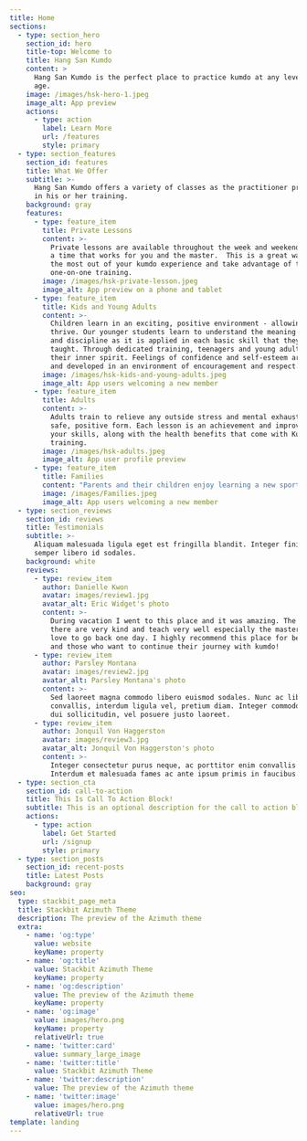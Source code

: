 ```yaml
---
title: Home
sections:
  - type: section_hero
    section_id: hero
    title-top: Welcome to
    title: Hang San Kumdo
    content: >
      Hang San Kumdo is the perfect place to practice kumdo at any level and
      age.
    image: /images/hsk-hero-1.jpeg
    image_alt: App preview
    actions:
      - type: action
        label: Learn More
        url: /features
        style: primary
  - type: section_features
    section_id: features
    title: What We Offer
    subtitle: >-
      Hang San Kumdo offers a variety of classes as the practitioner progresses
      in his or her training.
    background: gray
    features:
      - type: feature_item
        title: Private Lessons
        content: >-
          Private lessons are available throughout the week and weekends during
          a time that works for you and the master.  This is a great way to get
          the most out of your kumdo experience and take advantage of the
          one-on-one training.
        image: /images/hsk-private-lesson.jpeg
        image_alt: App preview on a phone and tablet
      - type: feature_item
        title: Kids and Young Adults
        content: >-
          Children learn in an exciting, positive environment - allowing them to
          thrive. Our younger students learn to understand the meaning of focus
          and discipline as it is applied in each basic skill that they are
          taught. Through dedicated training, teenagers and young adults improve
          their inner spirit. Feelings of confidence and self-esteem are shaped
          and developed in an environment of encouragement and respect.
        image: /images/hsk-kids-and-young-adults.jpeg
        image_alt: App users welcoming a new member
      - type: feature_item
        title: Adults
        content: >-
          Adults train to relieve any outside stress and mental exhaustion in a
          safe, positive form. Each lesson is an achievement and improvement of
          your skills, along with the health benefits that come with Kumdo
          training.
        image: /images/hsk-adults.jpeg
        image_alt: App user profile preview
      - type: feature_item
        title: Families
        content: "Parents and their children enjoy learning a new sport together! Families can practice during the open-group lessons or set up a private lesson just for you and your family.\_Kumdo is a great way to bond while experiencing\_a new part of life.\_\n"
        image: /images/Families.jpeg
        image_alt: App users welcoming a new member
  - type: section_reviews
    section_id: reviews
    title: Testimonials
    subtitle: >-
      Aliquam malesuada ligula eget est fringilla blandit. Integer finibus
      semper libero id sodales.
    background: white
    reviews:
      - type: review_item
        author: Danielle Kwon
        avatar: images/review1.jpg
        avatar_alt: Eric Widget's photo
        content: >-
          During vacation I went to this place and it was amazing. The people
          there are very kind and teach very well especially the master! I would
          love to go back one day. I highly recommend this place for beginners
          and those who want to continue their journey with kumdo!
      - type: review_item
        author: Parsley Montana
        avatar: images/review2.jpg
        avatar_alt: Parsley Montana's photo
        content: >-
          Sed laoreet magna commodo libero euismod sodales. Nunc ac libero
          convallis, interdum ligula vel, pretium diam. Integer commodo sem at
          dui sollicitudin, vel posuere justo laoreet.
      - type: review_item
        author: Jonquil Von Haggerston
        avatar: images/review3.jpg
        avatar_alt: Jonquil Von Haggerston's photo
        content: >-
          Integer consectetur purus neque, ac porttitor enim convallis vitae.
          Interdum et malesuada fames ac ante ipsum primis in faucibus.
  - type: section_cta
    section_id: call-to-action
    title: This Is Call To Action Block!
    subtitle: This is an optional description for the call to action block.
    actions:
      - type: action
        label: Get Started
        url: /signup
        style: primary
  - type: section_posts
    section_id: recent-posts
    title: Latest Posts
    background: gray
seo:
  type: stackbit_page_meta
  title: Stackbit Azimuth Theme
  description: The preview of the Azimuth theme
  extra:
    - name: 'og:type'
      value: website
      keyName: property
    - name: 'og:title'
      value: Stackbit Azimuth Theme
      keyName: property
    - name: 'og:description'
      value: The preview of the Azimuth theme
      keyName: property
    - name: 'og:image'
      value: images/hero.png
      keyName: property
      relativeUrl: true
    - name: 'twitter:card'
      value: summary_large_image
    - name: 'twitter:title'
      value: Stackbit Azimuth Theme
    - name: 'twitter:description'
      value: The preview of the Azimuth theme
    - name: 'twitter:image'
      value: images/hero.png
      relativeUrl: true
template: landing
---
```

